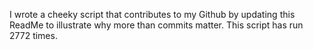 I wrote a cheeky script that contributes to my Github by updating this ReadMe to illustrate why more than commits matter. This script has run 2772 times.